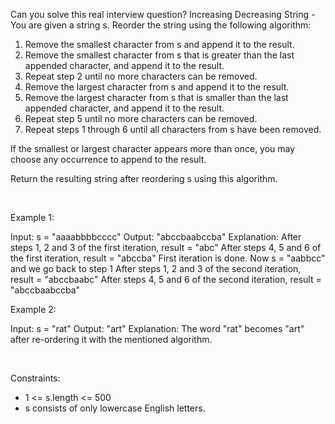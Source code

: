 Can you solve this real interview question? Increasing Decreasing String - You are given a string s. Reorder the string using the following algorithm:

 1. Remove the smallest character from s and append it to the result.
 2. Remove the smallest character from s that is greater than the last appended character, and append it to the result.
 3. Repeat step 2 until no more characters can be removed.
 4. Remove the largest character from s and append it to the result.
 5. Remove the largest character from s that is smaller than the last appended character, and append it to the result.
 6. Repeat step 5 until no more characters can be removed.
 7. Repeat steps 1 through 6 until all characters from s have been removed.

If the smallest or largest character appears more than once, you may choose any occurrence to append to the result.

Return the resulting string after reordering s using this algorithm.

 

Example 1:


Input: s = "aaaabbbbcccc"
Output: "abccbaabccba"
Explanation: After steps 1, 2 and 3 of the first iteration, result = "abc"
After steps 4, 5 and 6 of the first iteration, result = "abccba"
First iteration is done. Now s = "aabbcc" and we go back to step 1
After steps 1, 2 and 3 of the second iteration, result = "abccbaabc"
After steps 4, 5 and 6 of the second iteration, result = "abccbaabccba"


Example 2:


Input: s = "rat"
Output: "art"
Explanation: The word "rat" becomes "art" after re-ordering it with the mentioned algorithm.


 

Constraints:

 * 1 <= s.length <= 500
 * s consists of only lowercase English letters.